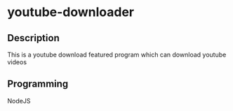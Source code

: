 # youtube-downloader

## Description
This is a youtube download featured program which can download youtube videos

## Programming
NodeJS